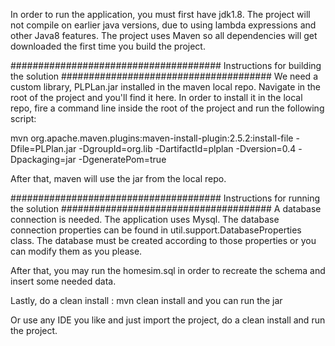 In order to run the application, you must first have jdk1.8.
The project will not compile on earlier java versions, due to using lambda expressions and other Java8 features.
The project uses Maven so all dependencies will get downloaded the first time you build the project.

######################################
Instructions for building the solution
######################################
We need a custom library, PLPLan.jar installed in the maven local repo. Navigate in the root of the project and you'll find it here.
In order to install it in the local repo, fire a command line inside the root of the project and run the following script:

mvn org.apache.maven.plugins:maven-install-plugin:2.5.2:install-file -Dfile=PLPlan.jar -DgroupId=org.lib -DartifactId=plplan -Dversion=0.4 -Dpackaging=jar -DgeneratePom=true

After that, maven will use the jar from the local repo.

######################################
Instructions for running the solution
######################################
A database connection is needed. The application uses Mysql.
The database connection properties can be found in util.support.DatabaseProperties class. 
The database must be created according to those properties or you can modify them as you please.

After that, you may run the homesim.sql in order to recreate the schema and insert some needed data.

Lastly, do a clean install :
mvn clean install
and you can run the jar

Or use any IDE you like and just import the project, do a clean install and run the project.